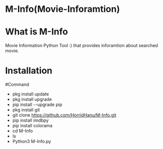 # M-Info(Movie-Inforamtion)
# What is M-Info
Movie Information Python Tool :) that provides inforamtion about searched movie.
# Installation


#Command 
* pkg install update
* pkg install upgrade
* pip install --upgrade pip
* pkg install git
* git clone https://github.com/HorridHanu/M-Info.git
* pip install imdbpy
* pip install colorama
* cd M-Info
* ls
* Python3 M-Info.py
